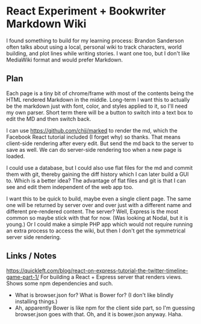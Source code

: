 # React Experiment + Bookwriter Markdown Wiki

I found something to build for my learning process: Brandon Sanderson often talks about using a local, personal wiki to track characters, world building, and plot lines while writing stories. I want one too, but I don't like MediaWiki format and would prefer Markdown.

## Plan

Each page is a tiny bit of chrome/frame with most of the contents being the HTML rendered Markdown in the middle. Long-term I want this to actually be the markdown just with font, color, and styles applied to it, so I'll need my own parser. Short term there will be a button to switch into a text box to edit the MD and then switch back.

I can use https://github.com/chjj/marked to render the md, which the Facebook React tutorial included (I forget why) so thanks. That means client-side rendering after every edit. But send the md back to the server to save as well. We can do server-side rendering too when a new page is loaded.

I could use a database, but I could also use flat files for the md and commit them with git, thereby gaining the diff history which I can later build a GUI to. Which is a better idea? The advantage of flat files and git is that I can see and edit them independent of the web app too.

I want this to be quick to build, maybe even a single client page. The same one will be returned by server over and over just with a different name and different pre-rendered content. The server? Well, Express is the most common so maybe stick with that for now. (Was looking at Nodal, but it is young.) Or I could make a simple PHP app which would not require running an extra process to access the wiki, but then I don't get the symmetrical server side rendering.

## Links / Notes

https://quickleft.com/blog/react-on-express-tutorial-the-twitter-timeline-game-part-1/
For building a React + Express server that renders views. Shows some npm dependencies and such. 
- What is browser.json for? What is Bower for? (I don't like blindly installing things.)
- Ah, apparently Bower is like npm for the client side part, so I'm guessing browser.json goes with that. Oh, and it is bower.json anyway. Haha.

